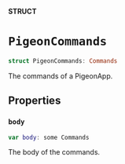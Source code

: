 **STRUCT**

# `PigeonCommands`

```swift
struct PigeonCommands: Commands
```

The commands of a PigeonApp.

## Properties
### `body`

```swift
var body: some Commands
```

The body of the commands.
